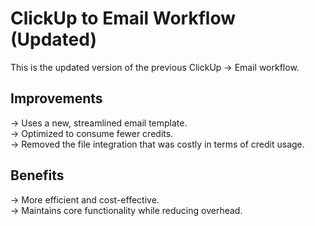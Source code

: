# ClickUp to Email Workflow (Updated)

This is the updated version of the previous ClickUp → Email workflow.

## Improvements

-> Uses a new, streamlined email template. <br>
-> Optimized to consume fewer credits. <br>
-> Removed the file integration that was costly in terms of credit usage. <br>

## Benefits

-> More efficient and cost-effective. <br>
-> Maintains core functionality while reducing overhead. <br>


